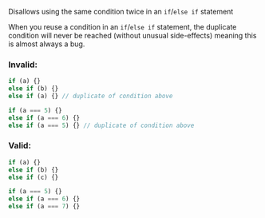 Disallows using the same condition twice in an `if`/`else if` statement

When you reuse a condition in an `if`/`else if` statement, the duplicate condition
will never be reached (without unusual side-effects) meaning this is almost always
a bug.

### Invalid:

```typescript
if (a) {}
else if (b) {}
else if (a) {} // duplicate of condition above

if (a === 5) {}
else if (a === 6) {}
else if (a === 5) {} // duplicate of condition above
```

### Valid:

```typescript
if (a) {}
else if (b) {}
else if (c) {}

if (a === 5) {}
else if (a === 6) {}
else if (a === 7) {}
```
